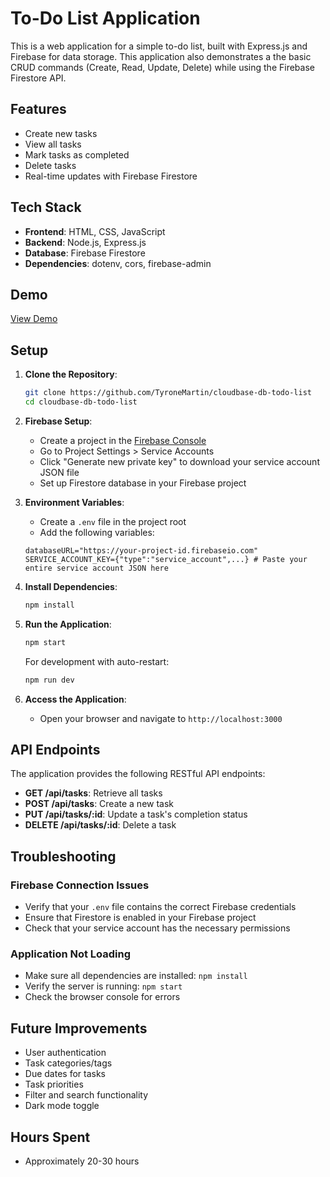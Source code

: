 # To-Do List Application

This is a web application for a simple to-do list, built with Express.js and Firebase for data storage. This application also demonstrates a the basic CRUD commands (Create, Read, Update, Delete) while using the Firebase Firestore API.

## Features

- Create new tasks
- View all tasks
- Mark tasks as completed
- Delete tasks
- Real-time updates with Firebase Firestore

## Tech Stack

- **Frontend**: HTML, CSS, JavaScript
- **Backend**: Node.js, Express.js
- **Database**: Firebase Firestore
- **Dependencies**: dotenv, cors, firebase-admin

## Demo

[View Demo](...)

## Setup

1. **Clone the Repository**:
   ```bash
   git clone https://github.com/TyroneMartin/cloudbase-db-todo-list
   cd cloudbase-db-todo-list
   ```

2. **Firebase Setup**:
   - Create a project in the [Firebase Console](https://console.firebase.google.com/)
   - Go to Project Settings > Service Accounts
   - Click "Generate new private key" to download your service account JSON file
   - Set up Firestore database in your Firebase project

3. **Environment Variables**:
   - Create a `.env` file in the project root
   - Add the following variables:
   ```
   databaseURL="https://your-project-id.firebaseio.com"
   SERVICE_ACCOUNT_KEY={"type":"service_account",...} # Paste your entire service account JSON here
   ```

4. **Install Dependencies**:
   ```bash
   npm install
   ```

5. **Run the Application**:
   ```bash
   npm start
   ```
   For development with auto-restart:
   ```bash
   npm run dev
   ```

6. **Access the Application**:
   - Open your browser and navigate to `http://localhost:3000`


## API Endpoints

The application provides the following RESTful API endpoints:

- **GET /api/tasks**: Retrieve all tasks
- **POST /api/tasks**: Create a new task
- **PUT /api/tasks/:id**: Update a task's completion status
- **DELETE /api/tasks/:id**: Delete a task

## Troubleshooting

### Firebase Connection Issues
- Verify that your `.env` file contains the correct Firebase credentials
- Ensure that Firestore is enabled in your Firebase project
- Check that your service account has the necessary permissions

### Application Not Loading
- Make sure all dependencies are installed: `npm install`
- Verify the server is running: `npm start`
- Check the browser console for errors

## Future Improvements

- User authentication
- Task categories/tags
- Due dates for tasks
- Task priorities
- Filter and search functionality
- Dark mode toggle

## Hours Spent

- Approximately 20-30 hours